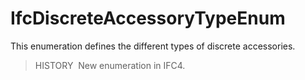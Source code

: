 IfcDiscreteAccessoryTypeEnum
============================

This enumeration defines the different types of discrete accessories.

> HISTORY&nbsp; New enumeration in IFC4.
